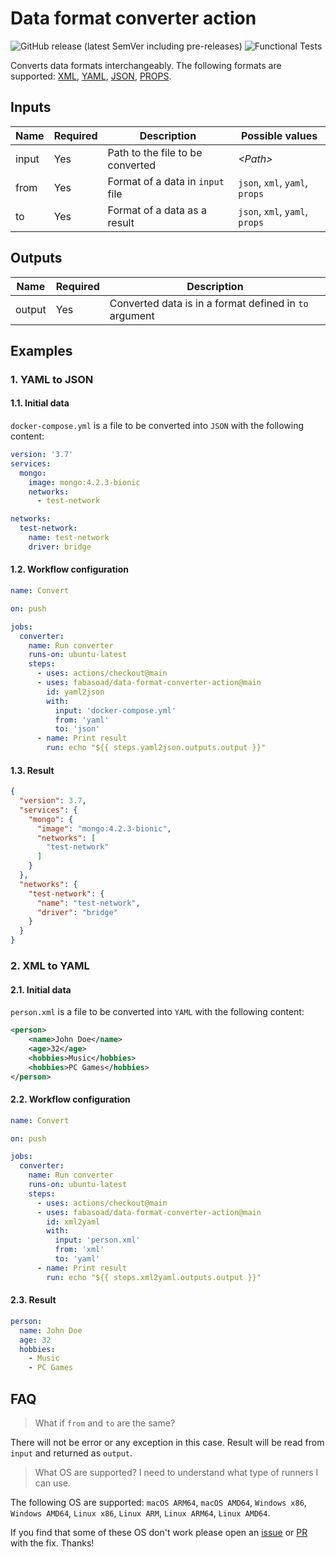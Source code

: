 # Data format converter action

![GitHub release (latest SemVer including pre-releases)](https://img.shields.io/github/v/release/fabasoad/data-format-converter-action?include_prereleases) ![Functional Tests](https://github.com/fabasoad/data-format-converter-action/workflows/Functional%20tests/badge.svg)

Converts data formats interchangeably. The following formats are supported: [XML](https://www.w3schools.com/xml/),
[YAML](https://yaml.org/), [JSON](https://www.json.org/json-en.html), [PROPS](https://www.ibm.com/docs/en/was/8.5.5?topic=SSEQTP_8.5.5/com.ibm.websphere.nd.multiplatform.doc/ae/rxml_prop_file_syntax.html).

## Inputs

| Name        | Required | Description                      | Possible values                |
|-------------|----------|----------------------------------|--------------------------------|
| input       | Yes      | Path to the file to be converted | _&lt;Path&gt;_                 |
| from        | Yes      | Format of a data in `input` file | `json`, `xml`, `yaml`, `props` |
| to          | Yes      | Format of a data as a result     | `json`, `xml`, `yaml`, `props` |

## Outputs

| Name   | Required | Description                                            |
|--------|----------|--------------------------------------------------------|
| output | Yes      | Converted data is in a format defined in `to` argument |

## Examples

### 1. YAML to JSON

#### 1.1. Initial data

`docker-compose.yml` is a file to be converted into `JSON` with the following
content:

```yaml
version: '3.7'
services:
  mongo:
    image: mongo:4.2.3-bionic
    networks:
      - test-network

networks:
  test-network:
    name: test-network
    driver: bridge
```

#### 1.2. Workflow configuration

```yaml
name: Convert

on: push

jobs:
  converter:
    name: Run converter
    runs-on: ubuntu-latest
    steps:
      - uses: actions/checkout@main
      - uses: fabasoad/data-format-converter-action@main
        id: yaml2json
        with:
          input: 'docker-compose.yml'
          from: 'yaml'
          to: 'json'
      - name: Print result
        run: echo "${{ steps.yaml2json.outputs.output }}"
```

#### 1.3. Result

```json
{
  "version": 3.7,
  "services": {
    "mongo": {
      "image": "mongo:4.2.3-bionic",
      "networks": [
        "test-network"
      ]
    }
  },
  "networks": {
    "test-network": {
      "name": "test-network",
      "driver": "bridge"
    }
  }
}
```

### 2. XML to YAML

#### 2.1. Initial data

`person.xml` is a file to be converted into `YAML` with the following
content:

```xml
<person>
    <name>John Doe</name>
    <age>32</age>
    <hobbies>Music</hobbies>
    <hobbies>PC Games</hobbies>
</person>
```

#### 2.2. Workflow configuration

```yaml
name: Convert

on: push

jobs:
  converter:
    name: Run converter
    runs-on: ubuntu-latest
    steps:
      - uses: actions/checkout@main
      - uses: fabasoad/data-format-converter-action@main
        id: xml2yaml
        with:
          input: 'person.xml'
          from: 'xml'
          to: 'yaml'
      - name: Print result
        run: echo "${{ steps.xml2yaml.outputs.output }}"
```

#### 2.3. Result

```yaml
person:
  name: John Doe
  age: 32
  hobbies:
    - Music
    - PC Games
```

## FAQ

> What if `from` and `to` are the same?

There will not be error or any exception in this case. Result will be read from
`input` and returned as `output`.

> What OS are supported? I need to understand what type of runners I can use.

The following OS are supported: `macOS ARM64`, `macOS AMD64`, `Windows x86`,
`Windows AMD64`, `Linux x86`, `Linux ARM`, `Linux ARM64`, `Linux AMD64`.

If you find that some of these OS don't work please open an [issue](https://github.com/fabasoad/data-format-converter-action/issues/new?assignees=fabasoad&labels=bug&template=bug_report.md&title=)
or [PR](https://github.com/fabasoad/data-format-converter-action/compare) with
the fix. Thanks!
